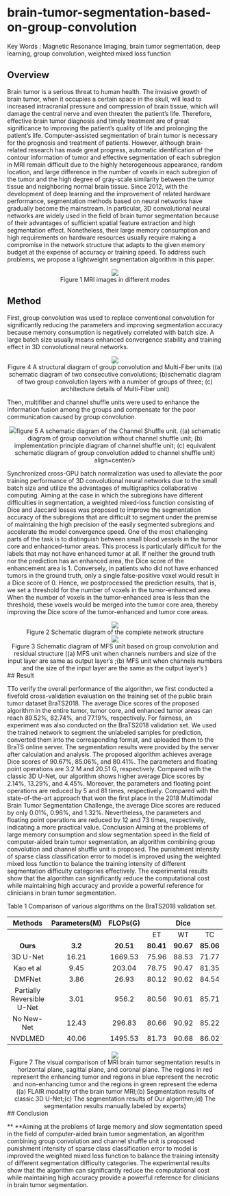 # brain-tumor-segmentation-based-on-group-convolution
Key Words : Magnetic Resonance Imaging, brain tumor segmentation, deep learning, group convolution, weighted mixed loss function


## Overview

  Brain tumor is a serious threat to human health. The invasive growth of brain tumor, when it occupies a certain space in the skull, will lead to increased intracranial pressure and compression of brain tissue, which will damage the central nerve and even threaten the patient’s life. Therefore, effective brain tumor diagnosis and timely treatment are of great significance to improving the patient’s quality of life and prolonging the patient’s life. Computer-assisted segmentation of brain tumor is necessary for the prognosis and treatment of patients. However, although brain-related research has made great progress, automatic identification of the contour information of tumor and effective segmentation of each subregion in MRI remain difficult due to the highly heterogeneous appearance, random location, and large difference in the number of voxels in each subregion of the tumor and the high degree of gray-scale similarity between the tumor tissue and neighboring normal brain tissue. Since 2012, with the development of deep learning and the improvement of related hardware performance, segmentation methods based on neural networks have gradually become the mainstream. In particular, 3D convolutional neural networks are widely used in the field of brain tumor segmentation because of their advantages of sufficient spatial feature extraction and high segmentation effect. Nonetheless, their large memory consumption and high requirements on hardware resources usually require making a compromise in the network structure that adapts to the given memory budget at the expense of accuracy or training speed. To address such problems, we propose a lightweight segmentation algorithm in this paper.

<div  align="center">  
 <img src="https://github.com/easthorse/brain-tumor-segmentation-based-on-group-convolution/blob/base/figure/Figure1.png"
     align=center/>


<center>Figure 1 MRI images in different modes </center>
</div>

## Method 

  First, group convolution was used to replace conventional convolution for significantly reducing the parameters and improving segmentation accuracy because memory consumption is negatively correlated with batch size. A large batch size usually means enhanced convergence stability and training effect in 3D convolutional neural networks. 
  
<div  align="center">  
 <img src="https://github.com/easthorse/brain-tumor-segmentation-based-on-group-convolution/blob/base/figure/Figure4.png"
     align=center/>


<center> Figure 4 A structural diagram of group convolution and Multi-Fiber units ((a) schematic diagram of two consecutive convolutions; (b)schematic diagram of two group convolution layers with a number of groups of three; (c) architecture details of Multi-Fiber unit) </center>
  </div>  
  
  Then, multifiber and channel shuffle units were used to enhance the information fusion among the groups and compensate for the poor communication caused by group convolution. 
  <div  align="center">  
 <img src="https://github.com/easthorse/brain-tumor-segmentation-based-on-group-convolution/blob/base/figure/Figure5.png"
 <center>figure 5 A schematic diagram of the Channel Shuffle unit. ((a) schematic diagram of group convolution without channel shuffle unit; (b) implementation principle diagram of channel shuffle unit; (c) equivalent schematic diagram of group convolution added to channel shuffle unit)  </center>
     align=center/>
</div>

  Synchronized cross-GPU batch normalization was used to alleviate the poor training performance of 3D convolutional neural networks due to the small batch size and utilize the advantages of multigraphics collaborative computing. Aiming at the case in which the subregions have different difficulties in segmentation, a weighted mixed-loss function consisting of Dice and Jaccard losses was proposed to improve the segmentation accuracy of the subregions that are difficult to segment under the premise of maintaining the high precision of the easily segmented subregions and accelerate the model convergence speed. One of the most challenging parts of the task is to distinguish between small blood vessels in the tumor core and enhanced-tumor areas. This process is particularly difficult for the labels that may not have enhanced tumor at all. If neither the ground truth nor the prediction has an enhanced area, the Dice score of the enhancement area is 1. Conversely, in patients who did not have enhanced tumors in the ground truth, only a single false-positive voxel would result in a Dice score of 0. Hence, we postprocessed the prediction results, that is, we set a threshold for the number of voxels in the tumor-enhanced area. When the number of voxels in the tumor-enhanced area is less than the threshold, these voxels would be merged into the tumor core area, thereby improving the Dice score of the tumor-enhanced and tumor core areas.
  
<div  align="center">  
 <img src="https://github.com/easthorse/brain-tumor-segmentation-based-on-group-convolution/blob/base/figure/Figure2.png"
     align=center/>

<center>Figure 2 Schematic diagram of the complete network structure</center>
</div>
<div  align="center">  
 <img src="https://github.com/easthorse/brain-tumor-segmentation-based-on-group-convolution/blob/base/figure/Figure3.png"
     align=center/>


<center>Figure 3 Schematic diagram of MFS unit based on group convolution and residual structure
((a) MFS unit when channels numbers and size of the input layer are same as output layer’s ;(b) MFS unit when channels numbers and the size of the input layer are the same as the output layer’s )
</center>
</div>
## Result

  TTo verify the overall performance of the algorithm, we first conducted a fivefold cross-validation evaluation on the training set of the public brain tumor dataset BraTS2018. The average Dice scores of the proposed algorithm in the entire tumor, tumor core, and enhanced tumor areas can reach 89.52%, 82.74%, and 77.19%, respectively. For fairness, an experiment was also conducted on the BraTS2018 validation set. We used the trained network to segment the unlabeled samples for prediction, converted them into the corresponding format, and uploaded them to the BraTS online server. The segmentation results were provided by the server after calculation and analysis. The proposed algorithm achieves average Dice scores of 90.67%, 85.06%, and 80.41%. The parameters and floating point operations are 3.2 M and 20.51 G, respectively. Compared with the classic 3D U-Net, our algorithm shows higher average Dice scores by 2.14%, 13.29%, and 4.45%. Moreover, the parameters and floating point operations are reduced by 5 and 81 times, respectively. Compared with the state-of-the-art approach that won the first place in the 2018 Multimodal Brain Tumor Segmentation Challenge, the average Dice scores are reduced by only 0.01%, 0.96%, and 1.32%. Nevertheless, the parameters and floating point operations are reduced by 12 and 73 times, respectively, indicating a more practical value. Conclusion Aiming at the problems of large memory consumption and slow segmentation speed in the field of computer-aided brain tumor segmentation, an algorithm combining group convolution and channel shuffle unit is proposed. The punishment intensity of sparse class classification error to model is improved using the weighted mixed loss function to balance the training intensity of different segmentation difficulty categories effectively. The experimental results show that the algorithm can significantly reduce the computational cost while maintaining high accuracy and provide a powerful reference for clinicians in brain tumor segmentation.

Table 1 Comparison of various algorithms on the BraTS2018 validation set.

| Methods                    | Parameters(M) | FLOPs(G)  |  |  Dice   |            |          |     HD95        |          |
|:---------------------------:|:---------------:|:-----------:|:-----------:|:-----------:|:-----------:|----------|:----------:|:----------:|
|                            |               |           | ET        | WT        | TC        | ET       | WT       | TC       |
| **Ours**                   | **3.2**       | **20.51** | **80.41** | **90.67** | **85.06** | **2.51** | **4.13** | **5.79** |
| 3D U-Net                   | 16.21         | 1669.53   | 75.96     | 88.53     | 71.77     | 6.04     | 17.1     | 11.62    |
| Kao et al                  | 9.45          | 203.04    | 78.75     | 90.47     | 81.35     | 3.81     | 4.32     | 7.56     |
| DMFNet                     | 3.86          | 26.93     | 80.12     | 90.62     | 84.54     | 3.06     | 4.66     | 6.31     |
| Partially Reversible U-Net | 3.01          | 956.2     | 80.56     | 90.61     | 85.71     | 3.35     | 5.61     | 7.83     |
| No New-Net                 | 12.43         | 296.83    | 80.66     | 90.92     | 85.22     | 2.74     | 5.83     | 7.2      |
| NVDLMED                    | 40.06         | 1495.53   | 81.73     | 90.68     | 86.02     | 3.82     | 4.41     | 6.84     |

<div  align="center">  
 <img src="https://github.com/easthorse/brain-tumor-segmentation-based-on-group-convolution/blob/base/figure/Figure7.png"
     align=center/>

<center>Figure 7 The visual comparison of MRI brain tumor segmentation results in horizontal plane, sagittal plane, and coronal plane. The regions in red represent the enhancing tumor and regions in blue represent the necrotic and non-enhancing tumor and the regions in green represent the edema ((a) FLAIR modality of the brain tumor MRI;(b) Segmentation results of classic 3D U-Net;(c) The segmentation results of Our algorithm;(d) The segmentation results manually labeled by experts)</center>
</div>
## Conclusion

** **Aiming at the problems of large memory and slow segmentation speed in the
field of computer-aided brain tumor segmentation, an algorithm combining group
convolution and channel shuffle unit is proposed punishment intensity of sparse
class classification error to model is improved  the weighted mixed loss
function to balance the training intensity of different segmentation difficulty
categories. The experimental results show that the algorithm can significantly
reduce the computational cost while maintaining high accuracy provide a powerful
reference for clinicians in brain tumor segmentation.
